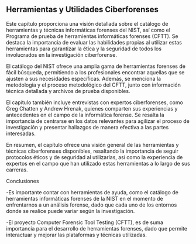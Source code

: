 ## Herramientas y Utilidades Ciberforenses ##

Este capitulo proporciona una visión detallada sobre el catálogo de herramientas y técnicas informáticas forenses del NIST, así como el Programa de prueba de herramientas informáticas forenses (CFTT). Se destaca la importancia de evaluar las habilidades propias al utilizar estas herramientas para garantizar la ética y la seguridad de todos los involucrados en la investigación ciberforense.

El catálogo del NIST ofrece una amplia gama de herramientas forenses de fácil búsqueda, permitiendo a los profesionales encontrar aquellas que se ajusten a sus necesidades específicas. Además, se menciona la metodología y el proceso metodológico del CFTT, junto con información técnica detallada y archivos de prueba disponibles.

El capítulo también incluye entrevistas con expertos ciberforenses, como Greg Chatten y Andrew Hrenak, quienes comparten sus experiencias y antecedentes en el campo de la informática forense. Se resalta la importancia de centrarse en los datos relevantes para agilizar el proceso de investigación y presentar hallazgos de manera efectiva a las partes interesadas.

En resumen, el capítulo ofrece una visión general de las herramientas y técnicas ciberforenses disponibles, resaltando la importancia de seguir protocolos éticos y de seguridad al utilizarlas, así como la experiencia de expertos en el campo que han utilizado estas herramientas a lo largo de sus carreras.


Conclusiones

-Es importante contar con herramientas de ayuda, como el catálogo de herramientas informáticas forenses de la NIST en el momento de enfrentarnos a un análisis forense, dado que cada uno de los entornos donde se realice puede variar según la investigación.

-El proyecto Computer Forensic Tool Testing (CFTT), es de suma importancia para el desarrollo de herramientas forenses, dado que permite interactuar y mejorar las plataformas y técnicas utilizadas.
